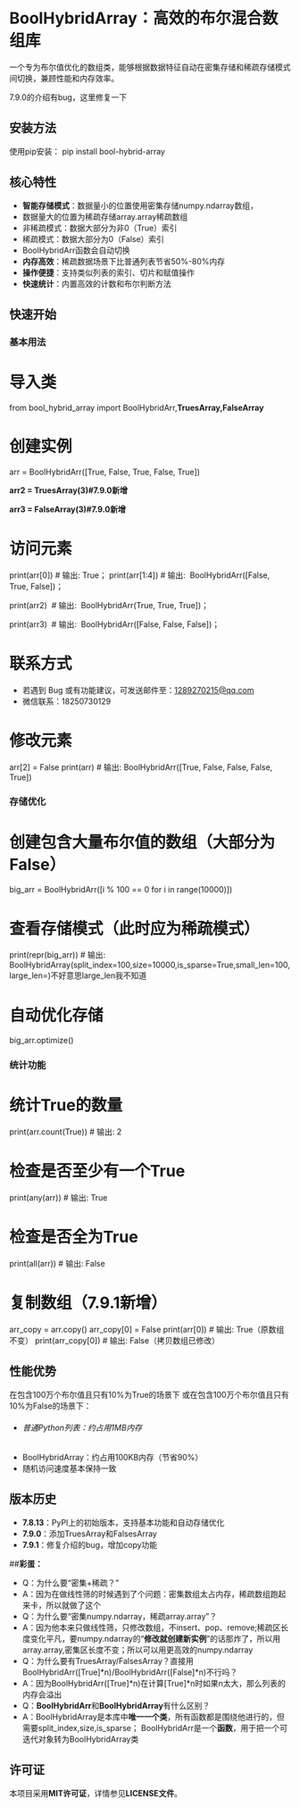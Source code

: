 # BoolHybridArray：高效的布尔混合数组库

一个专为布尔值优化的数组类，能够根据数据特征自动在密集存储和稀疏存储模式间切换，兼顾性能和内存效率。

7.9.0的介绍有bug，这里修复一下

## 安装方法

使用pip安装：
pip install bool-hybrid-array

## 核心特性

* **智能存储模式**：数据量小的位置使用密集存储numpy.ndarray数组，
* 数据量大的位置为稀疏存储array.array稀疏数组
* 非稀疏模式：数据大部分为非0（True）索引
* 稀疏模式：数据大部分为0（False）索引
* BoolHybridArr函数会自动切换
* **内存高效**：稀疏数据场景下比普通列表节省50%-80%内存
* **操作便捷**：支持类似列表的索引、切片和赋值操作
* **快速统计**：内置高效的计数和布尔判断方法

## 快速开始

### 基本用法

# 导入类

from bool\_hybrid\_array import BoolHybridArr,**TruesArray,FalseArray**

# 创建实例

arr = BoolHybridArr(\[True, False, True, False, True])

**arr2 = TruesArray(3)#7.9.0新增**

**arr3 = FalseArray(3)#7.9.0新增**

# 访问元素

print(arr\[0])  # 输出: True；
print(arr\[1:4])  # 输出:  BoolHybridArr(\[False, True, False])；

print(arr2)  # 输出:  BoolHybridArr(True, True, True])；

print(arr3)  # 输出:  BoolHybridArr(\[False, False, False])；

# 联系方式

* 若遇到 Bug 或有功能建议，可发送邮件至：1289270215@qq.com
* 微信联系：18250730129

# 修改元素

arr\[2] = False
print(arr)  # 输出: BoolHybridArr(\[True, False, False, False, True])

### 存储优化

# 创建包含大量布尔值的数组（大部分为False）

big\_arr = BoolHybridArr(\[i % 100 == 0 for i in range(10000)])

# 查看存储模式（此时应为稀疏模式）

print(repr(big\_arr))  # 输出: BoolHybridArray(split\_index=100,size=10000,is\_sparse=True,small\_len=100,large\_len=)不好意思large\_len我不知道

# 自动优化存储

big\_arr.optimize()

### 统计功能

# 统计True的数量

print(arr.count(True))  # 输出: 2

# 检查是否至少有一个True

print(any(arr))  # 输出: True

# 检查是否全为True

print(all(arr))  # 输出: False
# 复制数组（7.9.1新增）

arr_copy = arr.copy()
arr_copy[0] = False
print(arr[0])      # 输出: True（原数组不变）
print(arr_copy[0]) # 输出: False（拷贝数组已修改）

## 性能优势

在包含100万个布尔值且只有10%为True的场景下
或在包含100万个布尔值且只有10%为False的场景下：

* ###### 普通Python列表：约占用1MB内存
* BoolHybridArray：约占用100KB内存（节省90%）
* 随机访问速度基本保持一致

## 版本历史

* **7.8.13**：PyPI上的初始版本，支持基本功能和自动存储优化
* **7.9.0**：添加TruesArray和FalsesArray
* **7.9.1**：修复介绍的bug，增加copy功能

##**彩蛋：**
- Q：为什么要“密集+稀疏？”
- A：因为在做线性筛的时候遇到了个问题：密集数组太占内存，稀疏数组跑起来卡，所以就做了这个
- Q：为什么要“密集numpy.ndarray，稀疏array.array”？
- A：因为他本来只做线性筛，只修改数组，不insert、pop、remove;稀疏区长度变化平凡，要numpy.ndarray的“**修改就创建新实例**”的话那炸了，所以用array.array,密集区长度不变；所以可以用更高效的numpy.ndarray
- Q：为什么要有TruesArray/FalsesArray？直接用BoolHybridArr(\[True]\*n)/BoolHybridArr(\[False]\*n)不行吗？
- A：因为BoolHybridArr(\[True]\*n)在计算\[True]\*n时如果n太大，那么列表的内存会溢出
- Q：**BoolHybridArr**和**BoolHybridArray**有什么区别？
- A：BoolHybridArray是本库中**唯一一个类**，所有函数都是围绕他进行的，但需要split\_index,size,is\_sparse；
BoolHybridArr是一个**函数**，用于把一个可迭代对象转为BoolHybridArray类

## 许可证
本项目采用**MIT许可证**，详情参见**LICENSE文件**。

